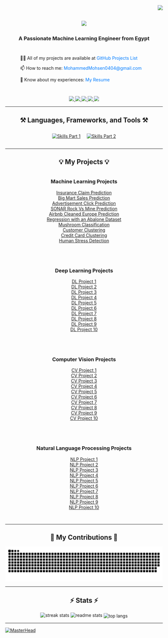 <img align="right" src="https://visitor-badge.laobi.icu/badge?page_id=MohammedMohsen0404.mohammedmohsen0404" />

<h1 align="center">
    <img src="https://readme-typing-svg.herokuapp.com/?font=Righteous&size=35&center=true&vCenter=true&width=500&height=70&duration=4000&lines=Hi+There!+👋;+I'm+Mohammed+Mohsen!;" />
</h1>

<h3 align="center" style="margin-bottom: 30px;">A Passionate Machine Learning Engineer from Egypt</h3>

<div align="center" style="margin-bottom: 30px;">
  <div style="display: flex; align-items: center; justify-content: center;">
    <div style="text-align: left; margin-right: 20px;">
      <p>👨‍💻 All of my projects are available at <a href="https://github.com/MohammedMohsen0404/Projects_List" target="_blank" style="text-decoration: none; color: #007bff;">GitHub Projects List</a></p>
      <p>📫 How to reach me: <a href="mailto:MohammedMohsen0404@gmail.com" style="text-decoration: none; color: #007bff;">MohammedMohsen0404@gmail.com</a></p>
      <p>📄 Know about my experiences: <a href="https://drive.google.com/file/d/1xkIL6rxhtf25fwCcs5G41De5H24WD0Ia/view?usp=sharing" target="_blank" style="text-decoration: none; color: #007bff;">My Resume</a></p>
    </div>
    <!-- Removed Coding Image -->
  </div>
</div>

<div align="center"> 
  <a href="https://www.linkedin.com/in/mohammed-mohsen-323994276/" target="_blank">
    <img src="https://img.shields.io/badge/LinkedIn-0077B5?style=for-the-badge&logo=linkedin&logoColor=white" />
  </a>
  <a href="https://www.kaggle.com/mohammedmohsen0404" target="_blank">
    <img src="https://img.shields.io/badge/Kaggle-20BEFF?style=for-the-badge&logo=kaggle&logoColor=white" />
  </a>
  <a href="https://www.freelancer.com/u/mohammedmohsen04" target="_blank">
    <img src="https://img.shields.io/badge/Freelancer-0078FF?style=for-the-badge&logo=freelancer&logoColor=white" />
  </a>
  <a href="https://www.upwork.com/freelancers/~01e18965bd893d67e3?mp_source=share" target="_blank">
    <img src="https://img.shields.io/badge/Upwork-6FDA44?style=for-the-badge&logo=upwork&logoColor=white" />
  </a>
  <a href="https://www.notion.so/Preprocessing-Pipeline-e317b357e94b4d9480f977f1a782dd32" target="_blank">
    <img src="https://img.shields.io/badge/Notion-000000?style=for-the-badge&logo=notion&logoColor=white" />
  </a>
</div>
<hr/>

<h2 align="center">⚒️ Languages, Frameworks, and Tools ⚒️</h2>

<div align="center" style="margin-top: 30px;">
  <div style="display: flex; flex-wrap: wrap; justify-content: center; gap: 20px;">
    <a href="https://go-skill-icons.vercel.app/">
      <img src="https://go-skill-icons.vercel.app/api/icons?i=numpy,pandas,matplotlib,seaborn,scipy,scikitlearn" alt="Skills Part 1" style="max-width: 150px;" />
    </a>
    <a href="https://go-skill-icons.vercel.app/">
      <img src="https://go-skill-icons.vercel.app/api/icons?i=tensorflow,pytorch,python,huggingface,kaggle,git,github" alt="Skills Part 2" style="max-width: 150px;" />
    </a>
  </div>
</div>

<br/>
<hr/>

<h2 align="center">💡 My Projects 💡</h2>

<!-- Container for all sections -->
<div style="display: flex; flex-direction: column; align-items: center;">

  <!-- Machine Learning Projects -->
  <div style="text-align: center; margin-bottom: 40px;">
    <h3>Machine Learning Projects</h3>
    <ul style="list-style-type: none; padding: 0;">
      <li><a href="https://github.com/MohammedMohsen0404/Projects_List/tree/main/Proj01_Insurance_Claim_Prediction" target="_blank">Insurance Claim Prediction</a></li>
      <li><a href="https://github.com/MohammedMohsen0404/Projects_List/tree/main/Proj02_Big_Mart_Sales_Prediction" target="_blank">Big Mart Sales Prediction</a></li>
      <li><a href="https://github.com/MohammedMohsen0404/Projects_List/tree/main/Proj04_Advertisement" target="_blank">Advertisement Click Prediction</a></li>
      <li><a href="https://github.com/MohammedMohsen0404/Projects_List/tree/main/Proj06_SONAR_Rock_Vs_Mine_Prediction" target="_blank">SONAR Rock Vs Mine Prediction</a></li>
      <li><a href="https://github.com/MohammedMohsen0404/Projects_List/tree/main/Proj07_Airbnb_Prediction" target="_blank">Airbnb Cleaned Europe Prediction</a></li>
      <li><a href="https://github.com/MohammedMohsen0404/Projects_List/tree/main/Proj08_Abalone_Dataset" target="_blank">Regression with an Abalone Dataset</a></li>
      <li><a href="https://github.com/MohammedMohsen0404/Projects_List/tree/main/Proj09_Mushroom_Classification" target="_blank">Mushroom Classification</a></li>
      <li><a href="https://github.com/MohammedMohsen0404/Projects_List/tree/main/Proj10_Customer_Clustering" target="_blank">Customer Clustering</a></li>
      <li><a href="https://github.com/MohammedMohsen0404/Projects_List/tree/main/Proj11_Credit_Card_Clustering" target="_blank">Credit Card Clustering</a></li>
      <li><a href="https://github.com/MohammedMohsen0404/Projects_List/tree/main/Proj12_Human_Stress_Detection" target="_blank">Human Stress Detection</a></li>
    </ul>
  </div>

  <!-- Deep Learning Projects -->
  <div style="text-align: center; margin-bottom: 40px;">
    <h3>Deep Learning Projects</h3>
    <ul style="list-style-type: none; padding: 0;">
      <li><a href="https://github.com/MohammedMohsen0404/DL-Project1" target="_blank">DL Project 1</a></li>
      <li><a href="https://github.com/MohammedMohsen0404/DL-Project2" target="_blank">DL Project 2</a></li>
      <li><a href="https://github.com/MohammedMohsen0404/DL-Project3" target="_blank">DL Project 3</a></li>
      <li><a href="https://github.com/MohammedMohsen0404/DL-Project4" target="_blank">DL Project 4</a></li>
      <li><a href="https://github.com/MohammedMohsen0404/DL-Project5" target="_blank">DL Project 5</a></li>
      <li><a href="https://github.com/MohammedMohsen0404/DL-Project6" target="_blank">DL Project 6</a></li>
      <li><a href="https://github.com/MohammedMohsen0404/DL-Project7" target="_blank">DL Project 7</a></li>
      <li><a href="https://github.com/MohammedMohsen0404/DL-Project8" target="_blank">DL Project 8</a></li>
      <li><a href="https://github.com/MohammedMohsen0404/DL-Project9" target="_blank">DL Project 9</a></li>
      <li><a href="https://github.com/MohammedMohsen0404/DL-Project10" target="_blank">DL Project 10</a></li>
    </ul>
  </div>

  <!-- Computer Vision Projects -->
  <div style="text-align: center; margin-bottom: 40px;">
    <h3>Computer Vision Projects</h3>
    <ul style="list-style-type: none; padding: 0;">
      <li><a href="https://github.com/MohammedMohsen0404/CV-Project1" target="_blank">CV Project 1</a></li>
      <li><a href="https://github.com/MohammedMohsen0404/CV-Project2" target="_blank">CV Project 2</a></li>
      <li><a href="https://github.com/MohammedMohsen0404/CV-Project3" target="_blank">CV Project 3</a></li>
      <li><a href="https://github.com/MohammedMohsen0404/CV-Project4" target="_blank">CV Project 4</a></li>
      <li><a href="https://github.com/MohammedMohsen0404/CV-Project5" target="_blank">CV Project 5</a></li>
      <li><a href="https://github.com/MohammedMohsen0404/CV-Project6" target="_blank">CV Project 6</a></li>
      <li><a href="https://github.com/MohammedMohsen0404/CV-Project7" target="_blank">CV Project 7</a></li>
      <li><a href="https://github.com/MohammedMohsen0404/CV-Project8" target="_blank">CV Project 8</a></li>
      <li><a href="https://github.com/MohammedMohsen0404/CV-Project9" target="_blank">CV Project 9</a></li>
      <li><a href="https://github.com/MohammedMohsen0404/CV-Project10" target="_blank">CV Project 10</a></li>
    </ul>
  </div>

  <!-- Natural Language Processing Projects -->
  <div style="text-align: center;">
    <h3>Natural Language Processing Projects</h3>
    <ul style="list-style-type: none; padding: 0;">
      <li><a href="https://github.com/MohammedMohsen0404/NLP-Project1" target="_blank">NLP Project 1</a></li>
      <li><a href="https://github.com/MohammedMohsen0404/NLP-Project2" target="_blank">NLP Project 2</a></li>
      <li><a href="https://github.com/MohammedMohsen0404/NLP-Project3" target="_blank">NLP Project 3</a></li>
      <li><a href="https://github.com/MohammedMohsen0404/NLP-Project4" target="_blank">NLP Project 4</a></li>
      <li><a href="https://github.com/MohammedMohsen0404/NLP-Project5" target="_blank">NLP Project 5</a></li>
      <li><a href="https://github.com/MohammedMohsen0404/NLP-Project6" target="_blank">NLP Project 6</a></li>
      <li><a href="https://github.com/MohammedMohsen0404/NLP-Project7" target="_blank">NLP Project 7</a></li>
      <li><a href="https://github.com/MohammedMohsen0404/NLP-Project8" target="_blank">NLP Project 8</a></li>
      <li><a href="https://github.com/MohammedMohsen0404/NLP-Project9" target="_blank">NLP Project 9</a></li>
      <li><a href="https://github.com/MohammedMohsen0404/NLP-Project10" target="_blank">NLP Project 10</a></li>
    </ul>
  </div>
</div>

<br/>
<hr/>

<h2 align="center">🐍 My Contributions 🐍</h2>
<div align="center">
  <img alt="snake eating my contributions" src="https://raw.githubusercontent.com/MohammedMohsen0404/MohammedMohsen0404/output/github-contribution-grid-snake.svg" />
</div>
<hr/>

<h2 align="center">⚡ Stats ⚡</h2>
<div align="center">
  <img width=390 src="https://github-readme-streak-stats.herokuapp.com/?user=MohammedMohsen0404&count_private=true&theme=default&border_radius=10" alt="streak stats"/>
  <img width=390 src="https://github-readme-stats.vercel.app/api?username=MohammedMohsen0404&count_private=true&show_icons=true&theme=default&border_radius=10" alt="readme stats" />
  <img width=325 align="center" src="https://github-readme-stats.vercel.app/api/top-langs/?username=MohammedMohsen0404&hide=HTML&langs_count=8&layout=compact&theme=default&border_radius=10" alt="top langs" />
</div>
<hr/>

[![MasterHead](https://drive.google.com/uc?export=view&id=1KESppGG2yC30oyqrv80iHqvVBsFiGYQ4)](https://rishavchanda.io)
